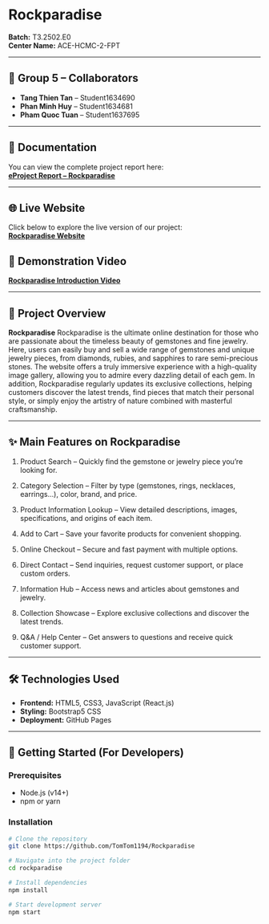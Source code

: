 # Rockparadise 

**Batch:** T3.2502.E0  
**Center Name:** ACE-HCMC-2-FPT

---

## 👥 Group 5 – Collaborators

- **Tang Thien Tan** – Student1634690
- **Phan Minh Huy** – Student1634681
- **Pham Quoc Tuan** – Student1637695

---

## 📄 Documentation

You can view the complete project report here:  
[**eProject Report – Rockparadise**](https://github.com/TomTom1194/Rockparadise/blob/main/document/)

---

## 🌐 Live Website

Click below to explore the live version of our project:  
[**Rockparadise Website**](https://tomtom1194.github.io/Rockparadise/)



## 🎥 Demonstration Video

[**Rockparadise Introduction Video**](https://www.youtube.com/watch?v=P4wVIPhe3dM)

---

## 📌 Project Overview

**Rockparadise** Rockparadise is the ultimate online destination for those who are passionate about the timeless beauty of gemstones and fine jewelry. Here, users can easily buy and sell a wide range of gemstones and unique jewelry pieces, from diamonds, rubies, and sapphires to rare semi-precious stones. The website offers a truly immersive experience with a high-quality image gallery, allowing you to admire every dazzling detail of each gem. In addition, Rockparadise regularly updates its exclusive collections, helping customers discover the latest trends, find pieces that match their personal style, or simply enjoy the artistry of nature combined with masterful craftsmanship.

---

## ✨ Main Features on Rockparadise

1. Product Search – Quickly find the gemstone or jewelry piece you’re looking for.

2. Category Selection – Filter by type (gemstones, rings, necklaces, earrings…), color, brand, and price.

3. Product Information Lookup – View detailed descriptions, images, specifications, and origins of each item.

4. Add to Cart – Save your favorite products for convenient shopping.

5. Online Checkout – Secure and fast payment with multiple options.

6. Direct Contact – Send inquiries, request customer support, or place custom orders.

7. Information Hub – Access news and articles about gemstones and jewelry.

8. Collection Showcase – Explore exclusive collections and discover the latest trends.

9. Q&A / Help Center – Get answers to questions and receive quick customer support.

---

## 🛠️ Technologies Used

- **Frontend:** HTML5, CSS3, JavaScript (React.js)
- **Styling:** Bootstrap5 CSS
- **Deployment:** GitHub Pages

---

## 🚀 Getting Started (For Developers)

### Prerequisites

- Node.js (v14+)
- npm or yarn

### Installation

```bash
# Clone the repository
git clone https://github.com/TomTom1194/Rockparadise

# Navigate into the project folder
cd rockparadise

# Install dependencies
npm install

# Start development server
npm start
```
